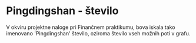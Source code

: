 # Pingdingshan - število
V okviru projektne naloge pri Finančnem praktikumu, bova iskala tako imenovano 'Pingdingshan' število, oziroma število vseh možnih poti v grafu.
